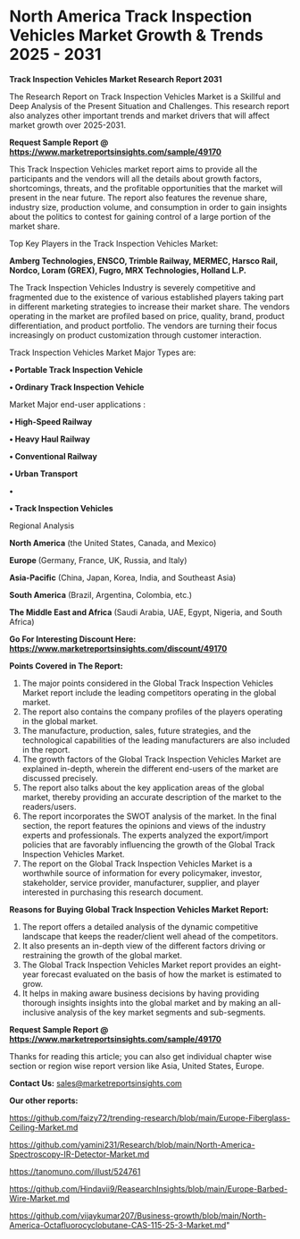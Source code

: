 # North America Track Inspection Vehicles Market Growth & Trends 2025 - 2031

<strong>Track Inspection Vehicles Market Research Report 2031</strong>

The Research Report on Track Inspection Vehicles Market is a Skillful and Deep Analysis of the Present Situation and Challenges. This research report also analyzes other important trends and market drivers that will affect market growth over 2025-2031.

<strong>Request Sample Report @ <a href=https://www.marketreportsinsights.com/sample/49170>https://www.marketreportsinsights.com/sample/49170</a></strong>

This Track Inspection Vehicles market report aims to provide all the participants and the vendors will all the details about growth factors, shortcomings, threats, and the profitable opportunities that the market will present in the near future. The report also features the revenue share, industry size, production volume, and consumption in order to gain insights about the politics to contest for gaining control of a large portion of the market share.

Top Key Players in the Track Inspection Vehicles Market:

<strong>Amberg Technologies, ENSCO, Trimble Railway, MERMEC, Harsco Rail, Nordco, Loram (GREX), Fugro, MRX Technologies, Holland L.P.</strong>

The Track Inspection Vehicles Industry is severely competitive and fragmented due to the existence of various established players taking part in different marketing strategies to increase their market share. The vendors operating in the market are profiled based on price, quality, brand, product differentiation, and product portfolio. The vendors are turning their focus increasingly on product customization through customer interaction.

Track Inspection Vehicles Market Major Types are:

<strong>•  Portable Track Inspection Vehicle

•  Ordinary Track Inspection Vehicle</strong>

Market Major end-user applications :

<strong>•  High-Speed Railway

•  Heavy Haul Railway

•  Conventional Railway

•  Urban Transport

•  

•  Track Inspection Vehicles</strong>

Regional Analysis

</u><strong><b>North America</b></strong> (the United States, Canada, and Mexico)

<strong><b>Europe </b></strong>(Germany, France, UK, Russia, and Italy)

<strong><b>Asia-Pacific</b></strong> (China, Japan, Korea, India, and Southeast Asia)

<strong><b>South America</b></strong> (Brazil, Argentina, Colombia, etc.)

<strong><b>The Middle East and Africa</b></strong> (Saudi Arabia, UAE, Egypt, Nigeria, and South Africa)

<strong>Go For Interesting Discount Here: <a href=https://www.marketreportsinsights.com/discount/49170>https://www.marketreportsinsights.com/discount/49170</a></strong>

<strong>Points Covered in The Report:</strong>
<ol>
  <li>The major points considered in the Global Track Inspection Vehicles Market report include the leading competitors operating in the global market.</li>
  <li>The report also contains the company profiles of the players operating in the global market.</li>
  <li>The manufacture, production, sales, future strategies, and the technological capabilities of the leading manufacturers are also included in the report.</li>
  <li>The growth factors of the Global Track Inspection Vehicles Market are explained in-depth, wherein the different end-users of the market are discussed precisely.</li>
  <li>The report also talks about the key application areas of the global market, thereby providing an accurate description of the market to the readers/users.</li>
  <li>The report incorporates the SWOT analysis of the market. In the final section, the report features the opinions and views of the industry experts and professionals. The experts analyzed the export/import policies that are favorably influencing the growth of the Global Track Inspection Vehicles Market.</li>
  <li>The report on the Global Track Inspection Vehicles Market is a worthwhile source of information for every policymaker, investor, stakeholder, service provider, manufacturer, supplier, and player interested in purchasing this research document.</li>
</ol>
<strong>Reasons for Buying Global Track Inspection Vehicles Market Report:</strong>

<ol>
  <li>The report offers a detailed analysis of the dynamic competitive landscape that keeps the reader/client well ahead of the competitors.</li>
  <li>It also presents an in-depth view of the different factors driving or restraining the growth of the global market.</li>
  <li>The Global Track Inspection Vehicles Market report provides an eight-year forecast evaluated on the basis of how the market is estimated to grow.</li>
  <li>It helps in making aware business decisions by having providing thorough insights insights into the global market and by making an all-inclusive analysis of the key market segments and sub-segments.</li>
</ol>
<strong>Request Sample Report @ <a href=https://www.marketreportsinsights.com/sample/49170>https://www.marketreportsinsights.com/sample/49170</a></strong>


Thanks for reading this article; you can also get individual chapter wise section or region wise report version like Asia, United States, Europe.

<strong>Contact Us:</strong>
sales@marketreportsinsights.com

<strong>Our other reports:</strong>

<a href=https://github.com/faizy72/trending-research/blob/main/Europe-Fiberglass-Ceiling-Market.md>https://github.com/faizy72/trending-research/blob/main/Europe-Fiberglass-Ceiling-Market.md</a>

<a href=https://github.com/yamini231/Research/blob/main/North-America-Spectroscopy-IR-Detector-Market.md>https://github.com/yamini231/Research/blob/main/North-America-Spectroscopy-IR-Detector-Market.md</a>

<a href=https://tanomuno.com/illust/524761>https://tanomuno.com/illust/524761</a>

<a href=https://github.com/Hindavii9/ReasearchInsights/blob/main/Europe-Barbed-Wire-Market.md>https://github.com/Hindavii9/ReasearchInsights/blob/main/Europe-Barbed-Wire-Market.md</a>

<a href=https://github.com/vijaykumar207/Business-growth/blob/main/North-America-Octafluorocyclobutane-CAS-115-25-3-Market.md>https://github.com/vijaykumar207/Business-growth/blob/main/North-America-Octafluorocyclobutane-CAS-115-25-3-Market.md</a>"
